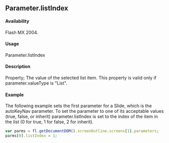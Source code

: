 ## Parameter.listIndex

#### Availability

Flash MX 2004.

#### Usage

Parameter.listIndex

#### Description

Property; The value of the selected list item. This property is valid only if parameter.valueType is "List".

#### Example

The following example sets the first parameter for a Slide, which is the autoKeyNav parameter. To set the parameter to one of its acceptable values (true, false, or inherit) parameter.listIndex is set to the index of the item in the list (0 for true, 1 for false, 2 for inherit).

```javascript
var parms = fl.getDocumentDOM().screenOutline.screens[1].parameters;
parms[0].listIndex = 1;
```
